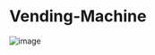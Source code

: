 # Vending-Machine
![image](https://github.com/user-attachments/assets/707cf396-38ac-4354-b55e-218ea6d33297)

